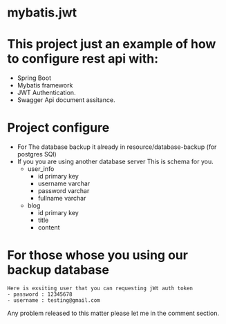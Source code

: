 # mybatis.jwt
# This project just an example of how to configure rest api with: 
  - Spring Boot 
  - Mybatis framework
  - JWT Authentication.
  - Swagger Api document assitance.
# Project configure 
  - For The database backup it already in resource/database-backup (for postgres SQl)
  - If you you are using another database server
    This is schema for you. 
      + user_info
        - id primary key
        - username varchar
        - password varchar
        - fullname varchar
      + blog
        - id primary key
        - title
        - content
        
 # For those whose you using our backup database 
    Here is exsiting user that you can requesting jWt auth token
    - password : 12345678
    - username : testing@gmail.com
    
 Any problem released to this matter please let me in the comment section. 

